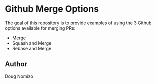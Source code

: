 # Github Merge Options

The goal of this repository is to provide examples of using the 3 Github options available for merging PRs:
- Merge
- Squash and Merge
- Rebase and Merge


## Author

Doug Nomizo
